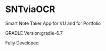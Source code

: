 # SNTviaOCR
Smart Note Taker App for VU and for Portfolio

  GRADLE Version:gradle-6.7

  Fully Developed
